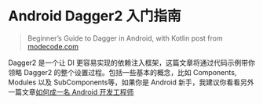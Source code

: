 # Android Dagger2 入门指南

> Beginner’s Guide to Dagger in Android, with Kotlin
post from [modecode.com][modecode]

Dagger2 是一个让 DI 更容易实现的依赖注入框架，这篇文章将通过代码示例带你领略 Dagger2 的整个设置过程。包括一些基本的概念，比如 Components, Modules 以及 SubComponents等，如果你是 Android 新手，我建议你看看另外一篇文章[如何成一名 Android 开发工程师][how-to-become-an-android-developer]


[how-to-become-an-android-developer]:https://moducode.com/blog/become-android-developer-fast/
[modecode]:https://moducode.com/blog/android-tutorial-dagger-kotlin/
